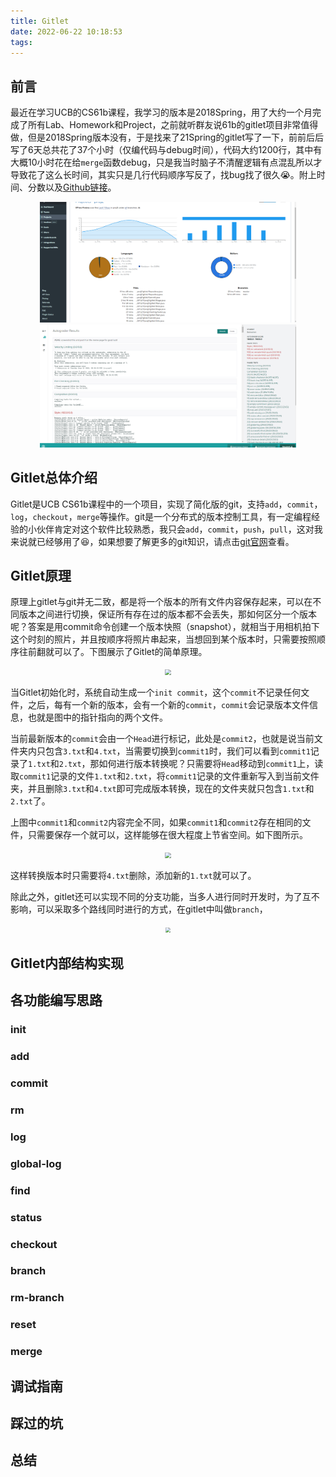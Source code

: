 ```yaml
---
title: Gitlet
date: 2022-06-22 10:18:53
tags:
---
```

## 前言

最近在学习UCB的CS61b课程，我学习的版本是2018Spring，用了大约一个月完成了所有Lab、Homework和Project，之前就听群友说61b的gitlet项目非常值得做，但是2018Spring版本没有，于是找来了21Spring的gitlet写了一下，前前后后写了6天总共花了37个小时（仅编代码与debug时间），代码大约1200行，其中有大概10小时花在给`merge`函数debug，只是我当时脑子不清醒逻辑有点混乱所以才导致花了这么长时间，其实只是几行代码顺序写反了，找bug找了很久:sob:。附上时间、分数以及[Github链接](https://github.com/Yukang-LIAN/005-UCB-CS61B-GITLET/tree/main/proj2)。

<div align="center">
    <img src="https://raw.githubusercontent.com/Yukang-LIAN/PictureRepo/main/Gitlet_TimeSpend.png"  style="zoom: 40%;" />
    </br>
    <img src="https://raw.githubusercontent.com/Yukang-LIAN/PictureRepo/main/GItlet_Score.png"  style="zoom: 40%;" />
</div>

## Gitlet总体介绍

Gitlet是UCB CS61b课程中的一个项目，实现了简化版的git，支持`add`，`commit`，`log`，`checkout`，`merge`等操作。git是一个分布式的版本控制工具，有一定编程经验的小伙伴肯定对这个软件比较熟悉，我只会`add`，`commit`，`push`，`pull`，这对我来说就已经够用了:satisfied:，如果想要了解更多的git知识，请点击[git官网](https://git-scm.com)查看。

## Gitlet原理

原理上gitlet与git并无二致，都是将一个版本的所有文件内容保存起来，可以在不同版本之间进行切换，保证所有存在过的版本都不会丢失，那如何区分一个版本呢？答案是用commit命令创建一个版本快照（snapshot），就相当于用相机拍下这个时刻的照片，并且按顺序将照片串起来，当想回到某个版本时，只需要按照顺序往前翻就可以了。下图展示了Gitlet的简单原理。

<div align="center">
    <img src="https://cdn.jsdelivr.net/gh/Yukang-LIAN/PictureRepo/GitletOverviewFig1.png"  style="zoom: 60%;" />
</div>

当Gitlet初始化时，系统自动生成一个`init commit`，这个`commit`不记录任何文件，之后，每有一个新的版本，会有一个新的`commit`，`commit`会记录版本文件信息，也就是图中的指针指向的两个文件。

当前最新版本的`commit`会由一个`Head`进行标记，此处是`commit2`，也就是说当前文件夹内只包含`3.txt`和`4.txt`，当需要切换到`commit1`时，我们可以看到`commit1`记录了`1.txt`和`2.txt`，那如何进行版本转换呢？只需要将`Head`移动到`commit1`上，读取`commit1`记录的文件`1.txt`和`2.txt`，将`commit1`记录的文件重新写入到当前文件夹，并且删除`3.txt`和`4.txt`即可完成版本转换，现在的文件夹就只包含`1.txt`和`2.txt`了。

上图中`commit1`和`commit2`内容完全不同，如果`commit1`和`commit2`存在相同的文件，只需要保存一个就可以，这样能够在很大程度上节省空间。如下图所示。

<div align="center">
    <img src="https://cdn.jsdelivr.net/gh/Yukang-LIAN/PictureRepo/GitletOverviewFig2.png"  style="zoom: 60%;" />
</div>

这样转换版本时只需要将`4.txt`删除，添加新的`1.txt`就可以了。

除此之外，gitlet还可以实现不同的分支功能，当多人进行同时开发时，为了互不影响，可以采取多个路线同时进行的方式，在gitlet中叫做`branch`，

<div align="center">
    <img src="https://cdn.jsdelivr.net/gh/Yukang-LIAN/PictureRepo/GitletOverviewFig3.png"  style="zoom: 50%;" />
</div>

## Gitlet内部结构实现

## 各功能编写思路

### init

### add

### commit

### rm

### log

### global-log

### find

### status

### checkout

### branch

### rm-branch

### reset

### merge

## 调试指南

## 踩过的坑

## 总结